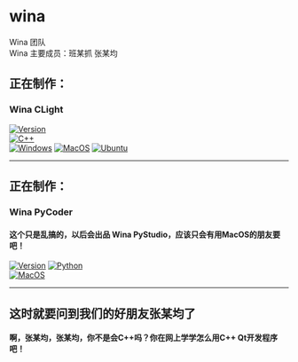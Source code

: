 # wina  
Wina 团队  
Wina 主要成员：班某抓 张某均  

## 正在制作：  
### Wina CLight  
[![Version](https://img.shields.io/badge/0.0.1-yellow)](https://)  
[![C++](https://img.shields.io/badge/cpp-2011%2B-skyblue)](https://isocpp.org)  
[![Windows](https://img.shields.io/badge/Windows-8%2B-skyblue)](https://www.microsoft.com)
[![MacOS](https://img.shields.io/badge/MacOS-10.10%2B-black)](https://www.apple.com)
[![Ubuntu](https://img.shields.io/badge/ubuntu-all-black)](https://ubuntu.com)  

---

## 正在制作：  
### Wina PyCoder
#### 这个只是乱搞的，以后会出品 Wina PyStudio，应该只会有用MacOS的朋友要吧！
[![Version](https://img.shields.io/badge/0.0.1-yellow)](https://)
[![Python](https://img.shields.io/badge/python-3.7%2B-yellow)](https://isocpp.org)  
[![MacOS](https://img.shields.io/badge/MacOS-10.10%2B-black)](https://www.apple.com)  

---

## 这时就要问到我们的好朋友张某均了  
#### 啊，张某均，张某均，你不是会C++吗？你在网上学学怎么用C++ Qt开发程序吧！  
